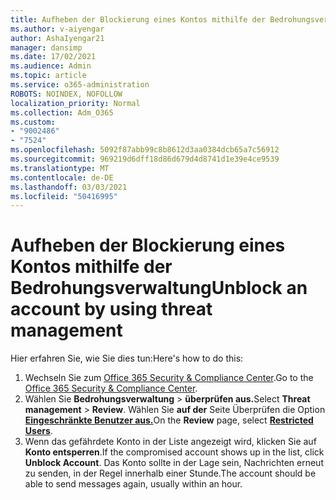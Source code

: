 ```yaml
---
title: Aufheben der Blockierung eines Kontos mithilfe der Bedrohungsverwaltung
ms.author: v-aiyengar
author: AshaIyengar21
manager: dansimp
ms.date: 17/02/2021
ms.audience: Admin
ms.topic: article
ms.service: o365-administration
ROBOTS: NOINDEX, NOFOLLOW
localization_priority: Normal
ms.collection: Adm_O365
ms.custom:
- "9002486"
- "7524"
ms.openlocfilehash: 5092f87abb99c8b8612d3aa0384dcb65a7c56912
ms.sourcegitcommit: 969219d6dff18d86d679d4d8741d1e39e4ce9539
ms.translationtype: MT
ms.contentlocale: de-DE
ms.lasthandoff: 03/03/2021
ms.locfileid: "50416995"
---
```

# <a name="unblock-an-account-by-using-threat-management"></a><span data-ttu-id="aa27a-102">Aufheben der Blockierung eines Kontos mithilfe der Bedrohungsverwaltung</span><span class="sxs-lookup"><span data-stu-id="aa27a-102">Unblock an account by using threat management</span></span>

<span data-ttu-id="aa27a-103">Hier erfahren Sie, wie Sie dies tun:</span><span class="sxs-lookup"><span data-stu-id="aa27a-103">Here's how to do this:</span></span> 

1. <span data-ttu-id="aa27a-104">Wechseln Sie zum [Office 365 Security & Compliance Center](https://go.microsoft.com/fwlink/p/?linkid=2077143).</span><span class="sxs-lookup"><span data-stu-id="aa27a-104">Go to the [Office 365 Security & Compliance Center](https://go.microsoft.com/fwlink/p/?linkid=2077143).</span></span>
1. <span data-ttu-id="aa27a-105">Wählen Sie **Bedrohungsverwaltung**  >  **überprüfen aus.**</span><span class="sxs-lookup"><span data-stu-id="aa27a-105">Select **Threat management** > **Review**.</span></span> <span data-ttu-id="aa27a-106">Wählen Sie **auf der** Seite Überprüfen die Option **[Eingeschränkte Benutzer aus.](https://go.microsoft.com/fwlink/?linkid=2103514)**</span><span class="sxs-lookup"><span data-stu-id="aa27a-106">On the **Review** page, select **[Restricted Users](https://go.microsoft.com/fwlink/?linkid=2103514)**.</span></span>
1. <span data-ttu-id="aa27a-107">Wenn das gefährdete Konto in der Liste angezeigt wird, klicken Sie auf **Konto entsperren**.</span><span class="sxs-lookup"><span data-stu-id="aa27a-107">If the compromised account shows up in the list, click **Unblock Account**.</span></span> <span data-ttu-id="aa27a-108">Das Konto sollte in der Lage sein, Nachrichten erneut zu senden, in der Regel innerhalb einer Stunde.</span><span class="sxs-lookup"><span data-stu-id="aa27a-108">The account should be able to send messages again, usually within an hour.</span></span>